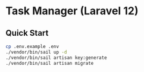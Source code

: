 # Task Manager (Laravel 12)

## Quick Start
```bash
cp .env.example .env
./vendor/bin/sail up -d
./vendor/bin/sail artisan key:generate
./vendor/bin/sail artisan migrate
